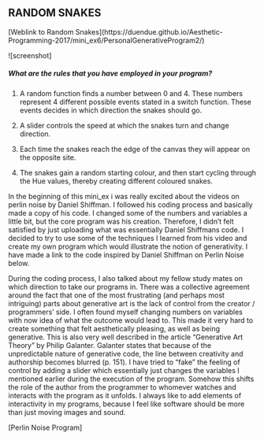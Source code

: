 <h2>RANDOM SNAKES</h2>
[Weblink to Random Snakes](https://duendue.github.io/Aesthetic-Programming-2017/mini_ex6/PersonalGenerativeProgram2/)

![screenshot]



<h5>What are the rules that you have employed in your program?</h5>

1. A random function finds a number between 0 and 4. These numbers represent 4 different possible events stated in a switch function. These events decides in which direction the snakes should go.

2. A slider controls the speed at which the snakes turn and change direction.

3. Each time the snakes reach the edge of the canvas they will appear on the opposite site.

4. The snakes gain a random starting colour, and then start cycling through the Hue values, thereby creating different coloured snakes.

In the beginning of this mini_ex i was really excited about the videos on perlin noise by Daniel Shiffman. I followed his coding process and basically made a copy of his code. I changed some of the numbers and variables a little bit, but the core program was his creation. Therefore, I didn’t felt satisfied by just uploading what was essentially Daniel Shiffmans code. I decided to try to use some of the techniques I learned from his video and create my own program which would illustrate the notion of generativity. I have made a link to the code inspired by Daniel Shiffman on Perlin Noise below.

During the coding process, I also talked about my fellow study mates on which direction to take our programs in. There was a collective agreement around the fact that one of the most frustrating (and perhaps most intriguing) parts about generative art is the lack of control from the creator / programmers’ side. I often found myself changing numbers on variables with now idea of what the outcome would lead to. This made it very hard to create something that felt aesthetically pleasing, as well as being generative. This is also very well described in the article “Generative Art Theory” by Philip Galanter. Galanter states that because of the unpredictable nature of generative code, the line between creativity and authorship becomes blurred (p. 151). I have tried to “fake” the feeling of control by adding a slider which essentially just changes the variables I mentioned earlier during the execution of the program. Somehow this shifts the role of the author from the programmer to whomever watches and interacts with the program as it unfolds. I always like to add elements of interactivity in my programs, because I feel like software should be more than just moving images and sound.

[Perlin Noise Program] 
